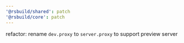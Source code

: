 ```yaml
---
'@rsbuild/shared': patch
'@rsbuild/core': patch
---
```


refactor: rename `dev.proxy` to `server.proxy` to support preview server
